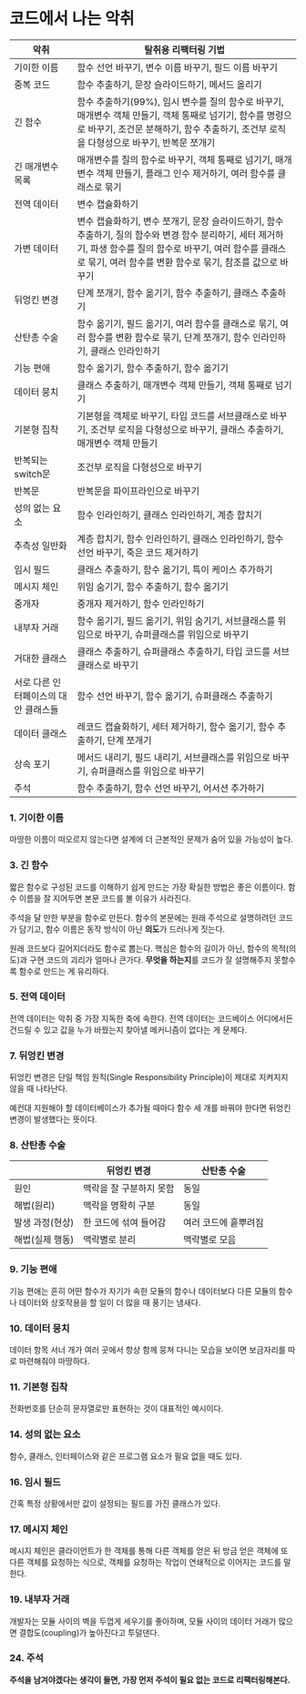 # 코드에서 나는 악취

| 악취                                 | 탈취용 리팩터링 기법                                         |
| ------------------------------------ | ------------------------------------------------------------ |
| 기이한 이름                          | 함수 선언 바꾸기, 변수 이름 바꾸기, 필드 이름 바꾸기         |
| 중복 코드                            | 함수 추출하기, 문장 슬라이드하기, 메서드 올리기              |
| 긴 함수                              | 함수 추출하기(99%), 임시 변수를 질의 함수로 바꾸기, 매개변수 객체 만들기, 객체 통째로 넘기기, 함수를 명령으로 바꾸기, 조건문 분해하기, 함수 추출하기, 조건부 로직을 다형성으로 바꾸기, 반복문 쪼개기 |
| 긴 매개변수 목록                     | 매개변수를 질의 함수로 바꾸기, 객체 통째로 넘기기, 매개변수 객체 만들기, 플래그 인수 제거하기, 여러 함수를 클래스로 묶기 |
| 전역 데이터                          | 변수 캡슐화하기                                              |
| 가변 데이터                          | 변수 캡슐화하기, 변수 쪼개기, 문장 슬라이드하기, 함수 추출하기, 질의 함수와 변경 함수 분리하기, 세터 제거하기, 파생 함수를 질의 함수로 바꾸기, 여러 함수를 클래스로 묶기, 여러 함수를 변환 함수로 묶기, 참조를 값으로 바꾸기 |
| 뒤엉킨 변경                          | 단계 쪼개기, 함수 옮기기, 함수 추출하기, 클래스 추출하기     |
| 산탄총 수술                          | 함수 옮기기, 필드 옮기기, 여러 함수를 클래스로 묶기, 여러 함수를 변환 함수로 묶기, 단계 쪼개기, 함수 인라인하기, 클래스 인라인하기 |
| 기능 편애                            | 함수 옮기기, 함수 추출하기, 함수 옮기기                      |
| 데이터 뭉치                          | 클래스 추출하기, 매개변수 객체 만들기, 객체 통째로 넘기기    |
| 기본형 집착                          | 기본형을 객체로 바꾸기, 타입 코드를 서브클래스로 바꾸기, 조건부 로직을 다형성으로 바꾸기, 클래스 추출하기, 매개변수 객체 만들기 |
| 반복되는 switch문                    | 조건부 로직을 다형성으로 바꾸기                              |
| 반복문                               | 반복문을 파이프라인으로 바꾸기                               |
| 성의 없는 요소                       | 함수 인라인하기, 클래스 인라인하기, 계층 합치기              |
| 추측성 일반화                        | 계층 합치기, 함수 인라인하기, 클래스 인라인하기, 함수 선언 바꾸기, 죽은 코드 제거하기 |
| 임시 필드                            | 클래스 추출하기, 함수 옮기기, 특이 케이스 추가하기           |
| 메시지 체인                          | 위임 숨기기, 함수 추출하기, 함수 옮기기                      |
| 중개자                               | 중개자 제거하기, 함수 인라인하기                             |
| 내부자 거래                          | 함수 옮기기, 필드 옮기기, 위임 숨기기, 서브클래스를 위임으로 바꾸기, 슈퍼클래스를 위임으로 바꾸기 |
| 거대한 클래스                        | 클래스 추출하기, 슈퍼클래스 추출하기, 타입 코드를 서브클래스로 바꾸기 |
| 서로 다른 인터페이스의 대안 클래스들 | 함수 선언 바꾸기, 함수 옮기기, 슈퍼클래스 추출하기           |
| 데이터 클래스                        | 레코드 캡슐화하기, 세터 제거하기, 함수 옮기기, 함수 추출하기, 단계 쪼개기 |
| 상속 포기                            | 메서드 내리기, 필드 내리기, 서브클래스를 위임으로 바꾸기, 슈퍼클래스를 위임으로 바꾸기 |
| 주석                                 | 함수 추출하기, 함수 선언 바꾸기, 어서션 추가하기             |

### 1. 기이한 이름

마땅한 이름이 떠오르지 않는다면 설계에 더 근본적인 문제가 숨어 있을 가능성이 높다.

### 3. 긴 함수

짧은 함수로 구성된 코드를 이해하기 쉽게 만드는 가장 확실한 방법은 좋은 이름이다. 함수 이름을 잘 지어두면 본문 코드를 볼 이유가 사라진다.

주석을 달 만한 부분을 함수로 만든다. 함수의 본문에는 원래 주석으로 설명하려던 코드가 담기고, 함수 이름은 동작 방식이 아닌 **의도**가 드러나게 짓는다.

원래 코드보다 길어지더라도 함수로 뽑는다. 핵심은 함수의 길이가 아닌, 함수의 목적(의도)과 구현 코드의 괴리가 얼마나 큰가다. **무엇을 하는지**를 코드가 잘 설명해주지 못할수록 함수로 만드는 게 유리하다.

### 5. 전역 데이터

전역 데이터는 악취 중 가장 지독한 축에 속한다. 전역 데이터는 코드베이스 어디에서든 건드릴 수 있고 값을 누가 바꿨는지 찾아낼 메커니즘이 없다는 게 문제다.

### 7. 뒤엉킨 변경

뒤엉킨 변경은 단일 책임 원칙(Single Responsibility Principle)이 제대로 지켜지지 않을 때 나타난다.

예컨대 지원해야 할 데이터베이스가 추가될 때마다 함수 세 개를 바꿔야 한다면 뒤엉킨 변경이 발생했다는 뜻이다.

### 8. 산탄총 수술

|                 | 뒤엉킨 변경             | 산탄총 수술          |
| --------------- | ----------------------- | -------------------- |
| 원인            | 맥락을 잘 구분하지 못함 | 동일                 |
| 해법(원리)      | 맥락을 명확히 구분      | 동일                 |
| 발생 과정(현상) | 한 코드에 섞여 들어감   | 여러 코드에 흩뿌려짐 |
| 해법(실제 행동) | 맥락별로 분리           | 맥락별로 모음        |

### 9. 기능 편애

기능 편애는 흔히 어떤 함수가 자기가 속한 모듈의 함수나 데이터보다 다른 모듈의 함수나 데이터와 상호작용을 할 일이 더 많을 때 풍기는 냄새다.

### 10. 데이터 뭉치

데이터 항목 서너 개가 여러 곳에서 항상 함께 뭉쳐 다니는 모습을 보이면 보금자리를 따로 마련해줘야 마땅하다.

### 11. 기본형 집착

전화번호를 단순히 문자열로만 표현하는 것이 대표적인 예시이다.

### 14. 성의 없는 요소

함수, 클래스, 인터페이스와 같은 프로그램 요소가 필요 없을 때도 있다.

### 16. 임시 필드

간혹 특정 상황에서만 값이 설정되는 필드를 가진 클래스가 있다.

### 17. 메시지 체인

메시지 체인은 클라이언트가 한 객체를 통해 다른 객체를 얻은 뒤 방금 얻은 객체에 또 다른 객체를 요청하는 식으로, 객체를 요청하는 작업이 연쇄적으로 이어지는 코드를 말한다.

### 19. 내부자 거래

개발자는 모듈 사이의 벽을 두껍게 세우기를 좋아하며, 모듈 사이의 데이터 거래가 많으면 결합도(coupling)가 높아진다고 투덜댄다.

### 24. 주석

**주석을 남겨야겠다는 생각이 들면, 가장 먼저 주석이 필요 없는 코드로 리팩터링해본다.**